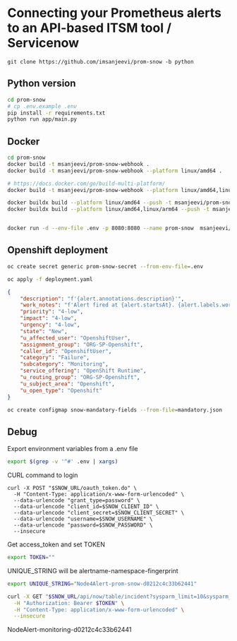 # Connecting your Prometheus alerts to an API-based ITSM tool / Servicenow

```
git clone https://github.com/imsanjeevi/prom-snow -b python
```

## Python version
```sh
cd prom-snow
# cp .env.example .env
pip install -r requirements.txt
python run app/main.py
```

## Docker
```sh
cd prom-snow
docker build -t msanjeevi/prom-snow-webhook .
docker build -t msanjeevi/prom-snow-webhook --platform linux/amd64 .

# https://docs.docker.com/go/build-multi-platform/
docker build -t msanjeevi/prom-snow-webhook --platform linux/amd64,linux/arm64 .

docker buildx build --platform linux/amd64 --push -t msanjeevi/prom-snow-webhook .
docker buildx build --platform linux/amd64,linux/arm64 --push -t msanjeevi/prom-snow-webhook .


docker run -d --env-file .env -p 8080:8080 --name prom-snow  msanjeevi/prom-snow-webhook
```

## Openshift deployment

```sh
oc create secret generic prom-snow-secret --from-env-file=.env

oc apply -f deployment.yaml
```

```json
{
    "description": "f'{alert.annotations.description}'",
    "work_notes": "f'Alert fired at {alert.startsAt}. {alert.labels.work_notes}, check {alert.generatorURL}'",
    "priority": "4-low",
    "impact": "4-low",
    "urgency": "4-low",
    "state": "New",
    "u_affected_user": "OpenshiftUser",
    "assignment_group": "ORG-SP-Openshift",
    "caller_id": "OpenshiftUser",
    "category": "Failure",
    "subcategory": "Monitoring",
    "service_offering": "OpenShift Runtime",
    "u_routing_group": "ORG-SP-Openshift",
    "u_subject_area": "Openshift",
    "u_open_type": "Openshift"
}
```

```sh
oc create configmap snow-mandatory-fields --from-file=mandatory.json
```

## Debug

Export environment variables from a .env file
```sh
export $(grep -v '^#' .env | xargs)
```

CURL command to login
```
curl -X POST "$SNOW_URL/oauth_token.do" \
  -H "Content-Type: application/x-www-form-urlencoded" \
  --data-urlencode "grant_type=password" \
  --data-urlencode "client_id=$SNOW_CLIENT_ID" \
  --data-urlencode "client_secret=$SNOW_CLIENT_SECRET" \
  --data-urlencode "username=$SNOW_USERNAME" \
  --data-urlencode "password=$SNOW_PASSWORD" \
  --insecure
```
Get access_token and set TOKEN
```sh
export TOKEN=""
```

UNIQUE_STRING will be alertname-namespace-fingerprint
```sh
export UNIQUE_STRING="Node4Alert-prom-snow-d0212c4c33b62441"
```

```sh
curl -X GET "$SNOW_URL/api/now/table/incident?sysparm_limit=10&sysparm_query=short_description=$UNIQUE_STRING" \
  -H "Authorization: Bearer $TOKEN" \
  -H "Content-Type: application/x-www-form-urlencoded" \
  --insecure
```

NodeAlert-monitoring-d0212c4c33b62441
